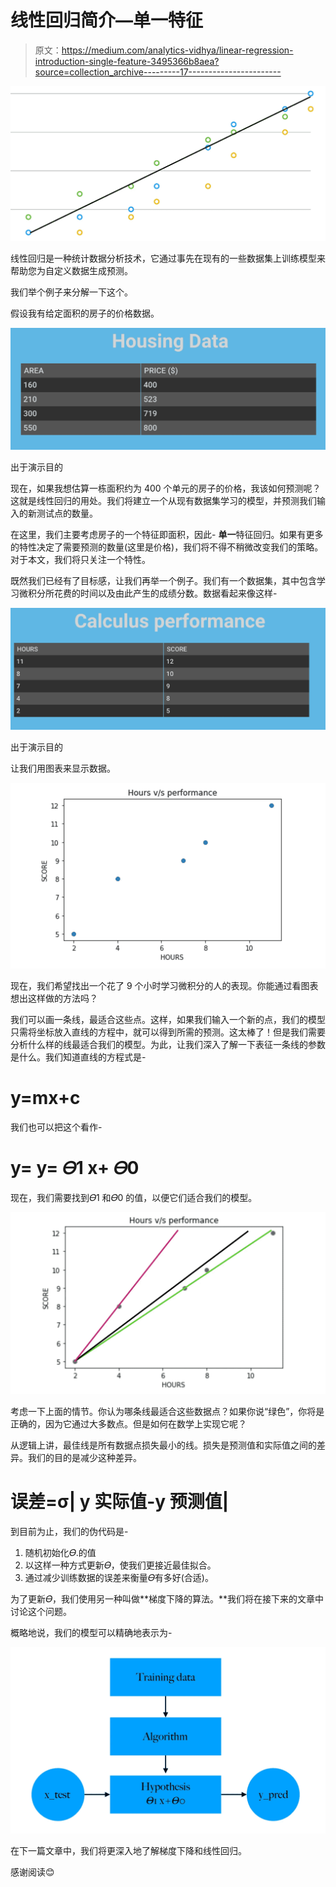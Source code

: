 # 线性回归简介—单一特征

> 原文：<https://medium.com/analytics-vidhya/linear-regression-introduction-single-feature-3495366b8aea?source=collection_archive---------17----------------------->

![](img/493cdee7fc889fec3683e9fcce8d1c8e.png)

线性回归是一种统计数据分析技术，它通过事先在现有的一些数据集上训练模型来帮助您为自定义数据生成预测。

我们举个例子来分解一下这个。

假设我有给定面积的房子的价格数据。

![](img/61a6403b3ad65b86db7037a55a67f785.png)

出于演示目的

现在，如果我想估算一栋面积约为 400 个单元的房子的价格，我该如何预测呢？这就是线性回归的用处。我们将建立一个从现有数据集学习的模型，并预测我们输入的新测试点的数量。

在这里，我们主要考虑房子的一个特征即面积，因此- **单一**特征回归。如果有更多的特性决定了需要预测的数量(这里是价格)，我们将不得不稍微改变我们的策略。对于本文，我们将只关注一个特性。

既然我们已经有了目标感，让我们再举一个例子。我们有一个数据集，其中包含学习微积分所花费的时间以及由此产生的成绩分数。数据看起来像这样-

![](img/9ecc80fd357624c1b1098e7e95aeff71.png)

出于演示目的

让我们用图表来显示数据。

![](img/309a43d6796c832a9788d1ddbf005013.png)

现在，我们希望找出一个花了 9 个小时学习微积分的人的表现。你能通过看图表想出这样做的方法吗？

我们可以画一条线，最适合这些点。这样，如果我们输入一个新的点，我们的模型只需将坐标放入直线的方程中，就可以得到所需的预测。这太棒了！但是我们需要分析什么样的线最适合我们的模型。为此，让我们深入了解一下表征一条线的参数是什么。我们知道直线的方程式是-

# y=mx+c

我们也可以把这个看作-

# y= y= 𝛳1 x+ 𝛳0

现在，我们需要找到𝛳1 和𝛳0 的值，以便它们适合我们的模型。

![](img/8f24943621c9c4c7fec626a957c7e4e8.png)

考虑一下上面的情节。你认为哪条线最适合这些数据点？如果你说“绿色”，你将是正确的，因为它通过大多数点。但是如何在数学上实现它呢？

从逻辑上讲，最佳线是所有数据点损失最小的线。损失是预测值和实际值之间的差异。我们的目的是减少这种差异。

# 误差=σ| y 实际值-y 预测值|

到目前为止，我们的伪代码是-

1.  随机初始化𝛳.的值
2.  以这样一种方式更新𝛳，使我们更接近最佳拟合。
3.  通过减少训练数据的误差来衡量𝛳有多好(合适)。

为了更新𝛳，我们使用另一种叫做**梯度下降的算法。**我们将在接下来的文章中讨论这个问题。

概略地说，我们的模型可以精确地表示为-

![](img/2f1ace7a614e2e0aa5d7bd052e95bb0d.png)

在下一篇文章中，我们将更深入地了解梯度下降和线性回归。

感谢阅读😊